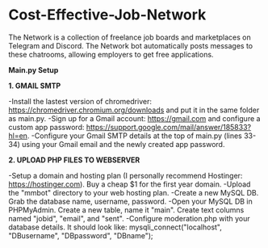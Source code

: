# Cost-Effective-Job-Network
The Network is a collection of freelance job boards and marketplaces on Telegram and Discord. The Network bot automatically posts messages to these chatrooms, allowing employers to get free applications.


**Main.py Setup**

**1. GMAIL SMTP**

-Install the lastest version of chromedriver: https://chromedriver.chromium.org/downloads and put it in the same folder as main.py.
-Sign up for a Gmail account: https://gmail.com and configure a custom app password: https://support.google.com/mail/answer/185833?hl=en. 
-Configure your Gmail SMTP details at the top of main.py (lines 33-34) using your Gmail email and the newly created app password.


**2. UPLOAD PHP FILES TO WEBSERVER**

-Setup a domain and hosting plan (I personally recommend Hostinger: https://hostinger.com). Buy a cheap $1 for the first year domain.
-Upload the "mmbot" directory to your web hosting plan.
-Create a new MySQL DB. Grab the database name, username, password. 
-Open your MySQL DB in PHPMyAdmin. Create a new table, name it "main". Create text columns named "jobid", "email", and "sent". 
-Configure moderation.php with your database details. It should look like: mysqli_connect("localhost", "DBusername", "DBpassword", "DBname");




